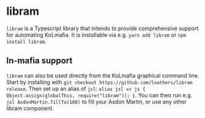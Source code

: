 # libram

`libram` is a Typescript library that intends to provide comprehensive support for automating KoLmafia. It is installable via e.g. `yarn add libram` or `npm install libram`.

## In-mafia support

`libram` can also be used directly from the KoLmafia graphical command line. Start by installing with `git checkout https://github.com/loathers/libram release`. Then set up an alias of `jsl`: `alias jsl => js { Object.assign(globalThis, require("libram")); }`. You can then run e.g. `jsl AsdonMartin.fillTo(100)` to fill your Asdon Martin, or use any other libram component.
